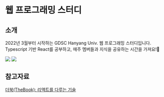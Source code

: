 # 웹 프로그래밍 스터디
## 소개
2022년 3월부터 시작하는 GDSC Hanyang Univ. 웹 프로그래밍 스터디입니다.  
Typescript 기반 React를 공부하고, 매주 멤버들과 지식을 공유하는 시간을 가져요!🙌  
  
<img src="https://img.shields.io/badge/Typescript-3178c6?style=flat&logo=Typescript&logoColor=white"/></a>
<img src="https://img.shields.io/badge/React-61dafb?style=flat&logo=React&logoColor=black"/></a>  

## 참고자료
[더북(TheBook): 리액트를 다루는 기술](https://thebook.io/080203/)
